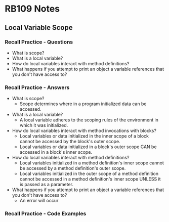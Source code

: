 # RB109 Notes

## Local Variable Scope

### Recall Practice - Questions
- What is scope?
- What is a local variable?
- How do local variables interact with method definitions?
- What happens if you attempt to print an object a variable references that you don't have access to?
  
### Recall Practice - Answers
- What is scope?
  - Scope determines where in a program initialized data can be accessed.
- What is a local variable?
  - A local variable adheres to the scoping rules of the environment in which it was initialized.
- How do local variables interact with method invocations with blocks?
  - Local variables or data initialized in the inner scope of a block cannot be accessed by the block's outer scope.
  - Local variables or data initialized in a block's outer scope CAN be accessed in a block's inner scope.
- How do local variables interact with method definitions?
  - Local variables initialized in a method definition's inner scope cannot be accessed by a method definition's outer scope.
  - Local variables initialized in the outer scope of a method definition cannot be accessed in a method definition's inner scope UNLESS it is passed as a parameter.
- What happens if you attempt to print an object a variable references that you don't have access to?
  - An error will occur 

### Recall Practice - Code Examples
